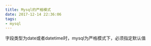 ```yaml
---
title: Mysql的严格模式
date: 2017-12-14 22:36:06
tags:
- mysql
---
```


字段类型为date或者datetime时，mysql为严格模式下，必须指定默认值